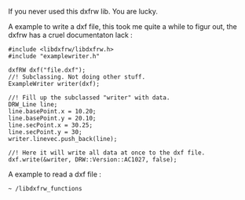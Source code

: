 If you never used this dxfrw lib. You are lucky.

A example to write a dxf file, this took me quite a while to figur out, the dxfrw has a cruel documentaton lack :

    #include <libdxfrw/libdxfrw.h>
    #include "examplewriter.h"

    dxfRW dxf("file.dxf");
    //! Subclassing. Not doing other stuff.
    ExampleWriter writer(dxf);
    
    //! Fill up the subclassed "writer" with data.
    DRW_Line line;
    line.basePoint.x = 10.20;
    line.basePoint.y = 20.10;
    line.secPoint.x = 30.25;
    line.secPoint.y = 30;
    writer.linevec.push_back(line);
    
    //! Here it will write all data at once to the dxf file.
    dxf.write(&writer, DRW::Version::AC1027, false);
    
A example to read a dxf file :    

  `~ /libdxfrw_functions `

